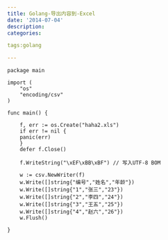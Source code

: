 ```yaml
---
title: Golang-导出内容到-Excel
date: '2014-07-04'
description:
categories:

tags:golang

---
```


	package main

	import (
	    "os"
	    "encoding/csv"
	)

	func main() {

	    f, err := os.Create("haha2.xls")
	    if err != nil {
		panic(err)
	    }
	    defer f.Close()

	    f.WriteString("\xEF\xBB\xBF") // 写入UTF-8 BOM

	    w := csv.NewWriter(f)
	    w.Write([]string{"编号","姓名","年龄"})
	    w.Write([]string{"1","张三","23"})
	    w.Write([]string{"2","李四","24"})
	    w.Write([]string{"3","王五","25"})
	    w.Write([]string{"4","赵六","26"})
	    w.Flush()

	}

